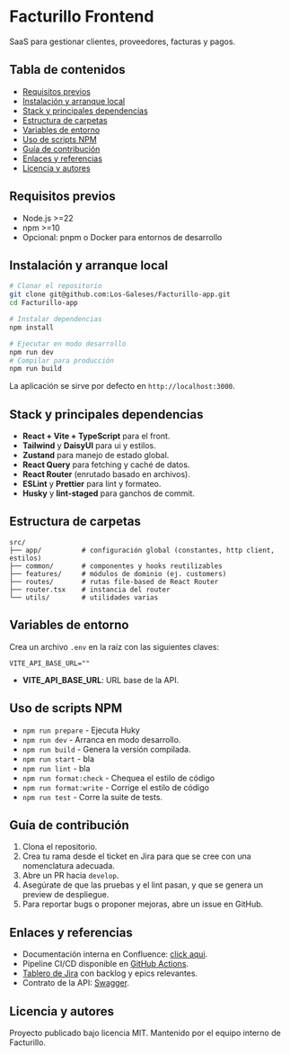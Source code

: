 # Facturillo Frontend

SaaS para gestionar clientes, proveedores, facturas y pagos.

## Tabla de contenidos

- [Requisitos previos](#requisitos-previos)
- [Instalación y arranque local](#instalación-y-arranque-local)
- [Stack y principales dependencias](#stack-y-principales-dependencias)
- [Estructura de carpetas](#estructura-de-carpetas)
- [Variables de entorno](#variables-de-entorno)
- [Uso de scripts NPM](#uso-de-scripts-npm)
- [Guía de contribución](#guía-de-contribución)
- [Enlaces y referencias](#enlaces-y-referencias)
- [Licencia y autores](#licencia-y-autores)

## Requisitos previos

- Node.js >=22
- npm >=10
- Opcional: pnpm o Docker para entornos de desarrollo

## Instalación y arranque local

```bash
# Clonar el repositorio
git clone git@github.com:Los-Galeses/Facturillo-app.git
cd Facturillo-app

# Instalar dependencias
npm install

# Ejecutar en modo desarrollo
npm run dev
# Compilar para producción
npm run build
```

La aplicación se sirve por defecto en `http://localhost:3000`.

## Stack y principales dependencias

- **React + Vite + TypeScript** para el front.
- **Tailwind** y **DaisyUI** para ui y estilos.
- **Zustand** para manejo de estado global.
- **React Query** para fetching y caché de datos.
- **React Router** (enrutado basado en archivos).
- **ESLint** y **Prettier** para lint y formateo.
- **Husky** y **lint-staged** para ganchos de commit.

## Estructura de carpetas

```text
src/
├── app/          # configuración global (constantes, http client, estilos)
├── common/       # componentes y hooks reutilizables
├── features/     # módulos de dominio (ej. customers)
├── routes/       # rutas file-based de React Router
├── router.tsx    # instancia del router
└── utils/        # utilidades varias
```

## Variables de entorno

Crea un archivo `.env` en la raíz con las siguientes claves:

```
VITE_API_BASE_URL=""
```

- **VITE_API_BASE_URL**: URL base de la API.

## Uso de scripts NPM

- `npm run prepare` - Ejecuta Huky
- `npm run dev` - Arranca en modo desarrollo.
- `npm run build` - Genera la versión compilada.
- `npm run start` - bla
- `npm run lint` - bla
- `npm run format:check` - Chequea el estilo de código
- `npm run format:write` - Corrige el estilo de código
- `npm run test` - Corre la suite de tests.

## Guía de contribución

1. Clona el repositorio.
2. Crea tu rama desde el ticket en Jira para que se cree con una nomenclatura adecuada.
3. Abre un PR hacia `develop`.
4. Asegúrate de que las pruebas y el lint pasan, y que se genera un preview de despliegue.
5. Para reportar bugs o proponer mejoras, abre un issue en GitHub.

## Enlaces y referencias

- Documentación interna en Confluence: [click aqui](https://nahuelmorenodev.atlassian.net/wiki/spaces/FA/overview).
- Pipeline CI/CD disponible en [GitHub Actions](https://github.com/Los-Galeses/Facturillo-app/actions).
- [Tablero de Jira](https://nahuelmorenodev.atlassian.net/jira/software/projects/FAC/boards/2) con backlog y epics relevantes.
- Contrato de la API: [Swagger](https://facturillo-api-develop.up.railway.app/api).

## Licencia y autores

Proyecto publicado bajo licencia MIT.
Mantenido por el equipo interno de Facturillo.
